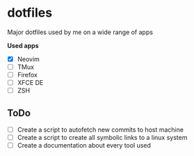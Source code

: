 # dotfiles
Major dotfiles used by me on a wide range of apps

**Used apps**
- [x] Neovim
- [ ] TMux
- [ ] Firefox
- [ ] XFCE DE
- [ ] ZSH

## ToDo
- [ ] Create a script to autofetch new commits to host machine
- [ ] Create a script to create all symbolic links to a linux system
- [ ] Create a documentation about every tool used
